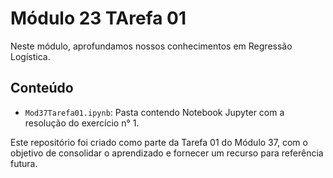 # Módulo 23 TArefa 01

Neste módulo, aprofundamos nossos conhecimentos em Regressão Logística.

## Conteúdo

- `Mod37Tarefa01.ipynb`: Pasta contendo Notebook Jupyter com a resolução do exercício n° 1.

Este repositório foi criado como parte da Tarefa 01 do Módulo 37, com o objetivo de consolidar o aprendizado e fornecer um recurso para referência futura.
